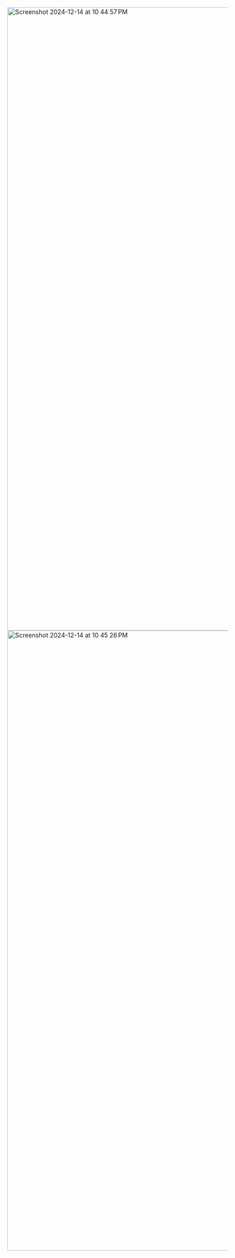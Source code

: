 <img width="1423" alt="Screenshot 2024-12-14 at 10 44 57 PM" src="https://github.com/user-attachments/assets/6c92915e-f47b-4ad2-aae2-392b91a696d4" />
<img width="1416" alt="Screenshot 2024-12-14 at 10 45 26 PM" src="https://github.com/user-attachments/assets/b8fbe431-5b6e-4ec6-b5a7-0c9257c676a1" />
